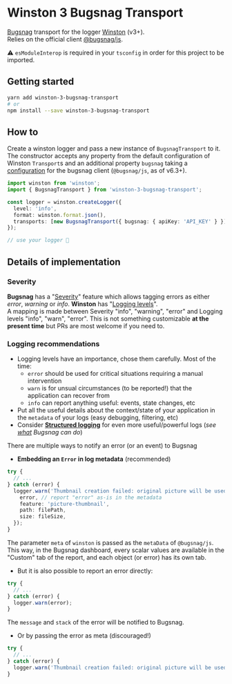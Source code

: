 # Winston 3 Bugsnag Transport

[Bugsnag](https://github.com/bugsnag/bugsnag-js) transport for the logger [Winston](https://github.com/winstonjs/winston) (v3+).  
Relies on the official client [@bugsnag/js](https://github.com/bugsnag/bugsnag-js).  

⚠ `esModuleInterop` is required in your `tsconfig` in order for this project to be imported.

## Getting started

```bash
yarn add winston-3-bugsnag-transport
# or
npm install --save winston-3-bugsnag-transport
```

## How to

Create a winston logger and pass a new instance of `BugsnagTransport` to it. The constructor accepts any property from the default configuration of Winston `Transport`s and an additional property `bugsnag` taking a [configuration](https://docs.bugsnag.com/platforms/javascript/configuration-options/) for the bugsnag client (`@bugsnag/js`, as of v6.3+).

```typescript
import winston from 'winston';
import { BugsnagTransport } from 'winston-3-bugsnag-transport';

const logger = winston.createLogger({
  level: 'info',
  format: winston.format.json(),
  transports: [new BugsnagTransport({ bugsnag: { apiKey: 'API_KEY' } })],
});

// use your logger 🎉
```

## Details of implementation

### Severity

**Bugsnag** has a "[Severity](https://www.bugsnag.com/blog/severity)" feature which allows tagging errors as either _error_, _warning_ or _info_. **Winston** has "[Logging levels](https://github.com/winstonjs/winston#logging-levels)".  
A mapping is made between Severity "info", "warning", "error" and Logging levels "info", "warn", "error". This is not something customizable **at the present time** but PRs are most welcome if you need to.

### Logging recommendations

- Logging levels have an importance, chose them carefully. Most of the time:
  - `error` should be used for critical situations requiring a manual intervention
  - `warn` is for unsual circumstances (to be reported!) that the application can recover from
  - `info` can report anything useful: events, state changes, etc
- Put all the useful details about the context/state of your application in the `metadata` of your logs (easy debugging, filtering, etc)
- Consider [**Structured logging**](https://channel9.msdn.com/Events/Build/2013/3-336) for even more useful/powerful logs (_see [what](https://docs.bugsnag.com/platforms/javascript/reporting-handled-errors/#customizing-diagnostic-data) Bugsnag can do_)

There are multiple ways to notify an error (or an event) to Bugsnag

- **Embedding an `Error` in log metadata** (recommended)

```typescript
try {
  // ...
} catch (error) {
  logger.warn('Thumbnail creation failed: original picture will be used', {
    error, // report "error" as-is in the metadata
    feature: 'picture-thumbnail',
    path: filePath,
    size: fileSize,
  });
}
```

The parameter `meta` of `winston` is passed as the `metaData` of `@bugsnag/js`. This way, in the Bugsnag dashboard, every scalar values are available in the "Custom" tab of the report, and each object (or error) has its own tab.

- But it is also possible to report an error directly:

```typescript
try {
  // ...
} catch (error) {
  logger.warn(error);
}
```

The `message` and `stack` of the error will be notified to Bugsnag.

- Or by passing the error as meta (discouraged!)

```typescript
try {
  // ...
} catch (error) {
  logger.warn('Thumbnail creation failed: original picture will be used', error);
}
```

